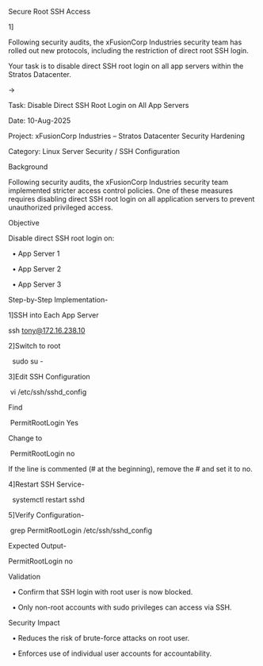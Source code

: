 Secure Root SSH Access



1]

Following security audits, the xFusionCorp Industries security team has rolled out new protocols, including the restriction of direct root SSH login.



Your task is to disable direct SSH root login on all app servers within the Stratos Datacenter.



->



Task: Disable Direct SSH Root Login on All App Servers

Date: 10-Aug-2025

Project: xFusionCorp Industries – Stratos Datacenter Security Hardening

Category: Linux Server Security / SSH Configuration



Background

Following security audits, the xFusionCorp Industries security team implemented stricter access control policies. One of these measures requires disabling direct SSH root login on all application servers to prevent unauthorized privileged access.





Objective

Disable direct SSH root login on:

&nbsp;	• App Server 1

&nbsp;	• App Server 2

&nbsp;	• App Server 3





Step-by-Step Implementation-



1]SSH into Each App Server

ssh tony@172.16.238.10



2]Switch to root

&nbsp; sudo su -



3]Edit SSH Configuration

&nbsp;vi /etc/ssh/sshd\_config



Find

&nbsp;PermitRootLogin Yes



Change to 

&nbsp;PermitRootLogin no



If the line is commented (# at the beginning), remove the # and set it to no.





4]Restart SSH Service-

&nbsp; systemctl restart sshd



5]Verify Configuration-

&nbsp;grep PermitRootLogin /etc/ssh/sshd\_config



Expected Output-

PermitRootLogin no





Validation

&nbsp;	• Confirm that SSH login with root user is now blocked.

&nbsp;	• Only non-root accounts with sudo privileges can access via SSH.





Security Impact

&nbsp;	• Reduces the risk of brute-force attacks on root user.

&nbsp;	• Enforces use of individual user accounts for accountability.



